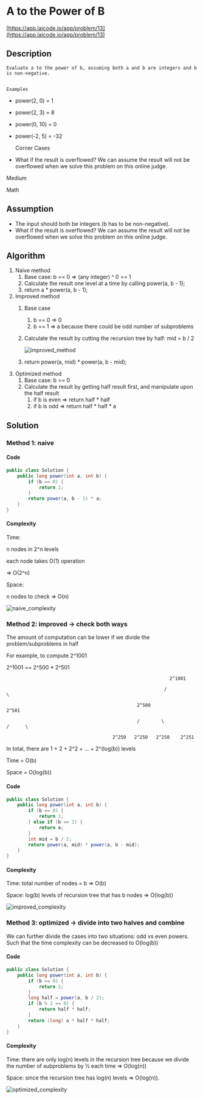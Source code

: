 <!----- Conversion time: 3.395 seconds.


Using this Markdown file:

1. Cut and paste this output into your source file.
2. See the notes and action items below regarding this conversion run.
3. Check the rendered output (headings, lists, code blocks, tables) for proper
   formatting and use a linkchecker before you publish this page.

Conversion notes:

* GD2md-html version 1.0β13
* Tue Jan 15 2019 18:28:37 GMT-0800 (PST)
* Source doc: https://docs.google.com/open?id=1_Fp6G6RVNgm88szHAwcld4vsCdTlHLcRMX73N3gozsE
* This document has images: check for >>>>>  gd2md-html alert:  inline image link in generated source and store images to your server.
----->



# A to the Power of B

[https://app.laicode.io/app/problem/13](https://app.laicode.io/app/problem/13)


## Description


    Evaluate a to the power of b, assuming both a and b are integers and b is non-negative.


    Examples



*   power(2, 0) = 1
*   power(2, 3) = 8
*   power(0, 10) = 0
*   power(-2, 5) = -32

    Corner Cases

*   What if the result is overflowed? We can assume the result will not be overflowed when we solve this problem on this online judge.

Medium

Math


## Assumption



*   The input should both be integers (b has to be non-negative).
*   What if the result is overflowed? We can assume the result will not be overflowed when we solve this problem on this online judge.


## Algorithm



1.  Naive method
    1.  Base case: b == 0 ⇒ (any integer) ^ 0 == 1
    1.  Calculate the result one level at a time by calling power(a, b - 1);
    1.  return a * power(a, b - 1);
1.  Improved method
    1.  Base case
        1.  b == 0 ⇒ 0
        1.  b == 1 ⇒ a because there could be odd number of subproblems
    1.  Calculate the result by cutting the recursion tree by half: mid = b / 2

        ![improved_method](improved_method.png "image_tooltip")


    1.  return power(a, mid) * power(a, b - mid);
1.  Optimized method
    1.  Base case: b == 0
    1.  Calculate the result by getting half result first, and manipulate upon the half result
        1.  if b is even ⇒ return half * half
        1.  if b is odd ⇒ return half * half * a




## Solution


### Method 1: naive


#### Code


```java
public class Solution {
    public long power(int a, int b) {
        if (b == 0) {
            return 1;
        }
        return power(a, b - 1) * a;
    }
}
```



#### Complexity

Time:

n nodes in 2^n levels

each node takes O(1) operation

⇒ O(2^n)

Space:

n nodes to check ⇒ O(n)


![naive_complexity](naive_complexity.png "image_tooltip")



### Method 2: improved → check both ways

The amount of computation can be lower if we divide the problem/subproblems in half

For example, to compute 2^1001

2^1001 == 2^500 * 2^501

                                                                2^1001

                                                              /              \

                                                    2^500               2^501

                                                    /        \                /      \

                                           2^250   2^250   2^250    2^251

In total, there are 1 + 2 + 2^2 + … + 2^(log(b)) levels

Time = O(b)

Space = O(log(b))


#### Code


```java
public class Solution {
    public long power(int a, int b) {
        if (b == 0) {
            return 1;
        } else if (b == 1) {
            return a;
        }
        int mid = b / 2;
        return power(a, mid) * power(a, b - mid);
    }
}
```



#### Complexity

Time: total number of nodes = b ⇒ O(b)

Space: log(b) levels of recursion tree that has b nodes ⇒ O(log(b))


![improved_complexity](improved_complexity.png "image_tooltip")



### Method 3: optimized → divide into two halves and combine

We can further divide the cases into two situations: odd vs even powers. Such that the time complexity can be decreased to O(log(b))


#### Code


```java
public class Solution {
    public long power(int a, int b) {
        if (b == 0) {
            return 1;
        }
        long half = power(a, b / 2);
        if (b % 2 == 0) {
            return half * half;
        }
        return (long) a * half * half;
    }
}
```



#### Complexity

Time: there are only log(n) levels in the recursion tree because we divide the number of subproblems by ½ each time ⇒ O(log(n))

Space: since the recursion tree has log(n) levels ⇒ O(log(n)).


![optimized_complexity](optimized_complexity.png "image_tooltip")



<!-- GD2md-html version 1.0β13 -->
